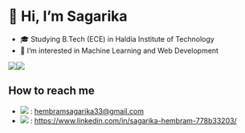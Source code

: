 # 👋 Hi, I’m Sagarika
- 🎓 Studying B.Tech (ECE) in Haldia Institute of Technology
- 👀 I’m interested in Machine Learning and Web Development


<img src="https://github-profile-summary-cards.vercel.app/api/cards/profile-details?username=sagarikah&theme=vue"><img src="https://github-readme-stats.vercel.app/api/top-langs/?username=sagarikah">


## How to reach me 
- <img src="https://img.shields.io/badge/Gmail-D14836?style=for-the-badge&logo=gmail&logoColor=white" /> : hembramsagarika33@gmail.com  
- <img src="https://img.shields.io/badge/LinkedIn-0077B5?style=for-the-badge&logo=linkedin&logoColor=white" /> : https://www.linkedin.com/in/sagarika-hembram-778b33203/


